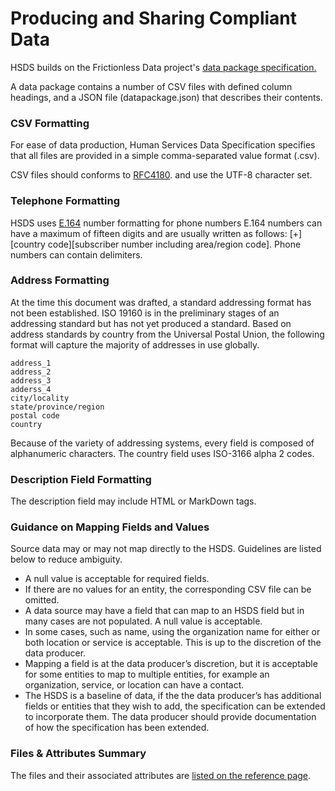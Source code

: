 Producing and Sharing Compliant Data
====================================

HSDS builds on the Frictionless Data project's [data package specification. ](https://specs.frictionlessdata.io/)

A data package contains a number of CSV files with defined column headings, and a JSON file (datapackage.json) that describes their contents.

### CSV Formatting

For ease of data production, Human Services Data Specification specifies that all files are provided in a simple comma-separated value format (.csv). 

CSV files should conforms to [RFC4180](http://tools.ietf.org/html/rfc4180). and use the UTF-8 character set.

### Telephone Formatting

HSDS uses [E.164](http://www.itu.int/rec/T-REC-E.164-201011-I/en) number formatting for phone numbers E.164 numbers can have a maximum of fifteen digits and are usually written as follows: [+][country code][subscriber number including area/region code]. Phone numbers can contain delimiters.

### Address Formatting

At the time this document was drafted, a standard addressing format has not been established. ISO 19160  is in the preliminary stages of an addressing standard but has not yet produced a standard. Based on address standards by country from the Universal Postal Union,  the following format will capture the majority of addresses in use globally.

    address_1
    address_2
    address_3
    adderss_4
    city/locality
    state/province/region
    postal code
    country

Because of the variety of addressing systems, every field is composed of alphanumeric characters. The country field uses ISO-3166 alpha 2 codes.

### Description Field Formatting

The description field may include HTML or MarkDown tags.

### Guidance on Mapping Fields and Values

Source data may or may not map directly to the HSDS. Guidelines are listed below to reduce ambiguity.

* A null value is acceptable for required fields.
* If there are no values for an entity, the corresponding CSV file can be omitted.
* A data source may have a field that can map to an HSDS field but in many cases are not populated. A null value is acceptable.
* In some cases, such as name, using the organization name for either or both location or service is acceptable. This is up to the discretion of the data producer.
* Mapping a field is at the data producer’s discretion, but it is acceptable for some entities to map to multiple entities, for example an organization, service, or location can have a contact.
* The HSDS is a baseline of data, if the the data producer’s has additional fields or entities that they wish to add, the specification can be extended to incorporate them. The data producer should provide documentation of how the specification has been extended.

### Files & Attributes Summary

The files and their associated attributes are [listed on the reference page](reference.md).


